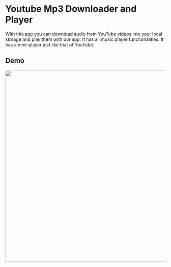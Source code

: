 # Youtube Mp3 Downloader and Player

With this app you can download audio from YouTube videos into your local storage and play them with our app. It has all music player functionalities. It has a mini-player just like that of YouTube.

## Demo

<img src="./youtube.gif" height="600">
